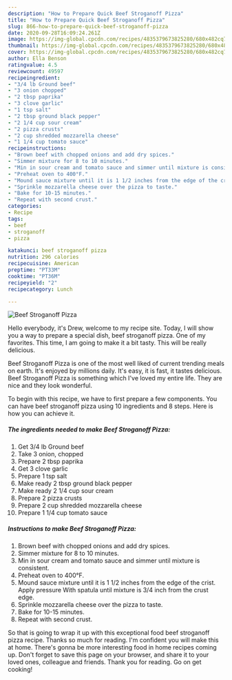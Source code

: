 ```yaml
---
description: "How to Prepare Quick Beef Stroganoff Pizza"
title: "How to Prepare Quick Beef Stroganoff Pizza"
slug: 866-how-to-prepare-quick-beef-stroganoff-pizza
date: 2020-09-28T16:09:24.261Z
image: https://img-global.cpcdn.com/recipes/4835379673825280/680x482cq70/beef-stroganoff-pizza-recipe-main-photo.jpg
thumbnail: https://img-global.cpcdn.com/recipes/4835379673825280/680x482cq70/beef-stroganoff-pizza-recipe-main-photo.jpg
cover: https://img-global.cpcdn.com/recipes/4835379673825280/680x482cq70/beef-stroganoff-pizza-recipe-main-photo.jpg
author: Ella Benson
ratingvalue: 4.5
reviewcount: 49597
recipeingredient:
- "3/4 lb Ground beef"
- "3 onion chopped"
- "2 tbsp paprika"
- "3 clove garlic"
- "1 tsp salt"
- "2 tbsp ground black pepper"
- "2 1/4 cup sour cream"
- "2 pizza crusts"
- "2 cup shredded mozzarella cheese"
- "1 1/4 cup tomato sauce"
recipeinstructions:
- "Brown beef with chopped onions and add dry spices."
- "Simmer mixture for 8 to 10 minutes."
- "Min in sour cream and tomato sauce and simmer until mixture is consistent."
- "Preheat oven to 400°F."
- "Mound sauce mixture until it is 1 1/2 inches from the edge of the crist. Apply pressure With spatula until mixture is 3/4 inch from the crust edge."
- "Sprinkle mozzarella cheese over the pizza to taste."
- "Bake for 10-15 minutes."
- "Repeat with second crust."
categories:
- Recipe
tags:
- beef
- stroganoff
- pizza

katakunci: beef stroganoff pizza 
nutrition: 296 calories
recipecuisine: American
preptime: "PT33M"
cooktime: "PT36M"
recipeyield: "2"
recipecategory: Lunch

---
```



![Beef Stroganoff Pizza](https://img-global.cpcdn.com/recipes/4835379673825280/680x482cq70/beef-stroganoff-pizza-recipe-main-photo.jpg)

Hello everybody, it's Drew, welcome to my recipe site. Today, I will show you a way to prepare a special dish, beef stroganoff pizza. One of my favorites. This time, I am going to make it a bit tasty. This will be really delicious.



Beef Stroganoff Pizza is one of the most well liked of current trending meals on earth. It's enjoyed by millions daily. It's easy, it is fast, it tastes delicious. Beef Stroganoff Pizza is something which I've loved my entire life. They are nice and they look wonderful.


To begin with this recipe, we have to first prepare a few components. You can have beef stroganoff pizza using 10 ingredients and 8 steps. Here is how you can achieve it.

<!--inarticleads1-->

##### The ingredients needed to make Beef Stroganoff Pizza:

1. Get 3/4 lb Ground beef
1. Take 3 onion, chopped
1. Prepare 2 tbsp paprika
1. Get 3 clove garlic
1. Prepare 1 tsp salt
1. Make ready 2 tbsp ground black pepper
1. Make ready 2 1/4 cup sour cream
1. Prepare 2 pizza crusts
1. Prepare 2 cup shredded mozzarella cheese
1. Prepare 1 1/4 cup tomato sauce




<!--inarticleads2-->

##### Instructions to make Beef Stroganoff Pizza:

1. Brown beef with chopped onions and add dry spices.
1. Simmer mixture for 8 to 10 minutes.
1. Min in sour cream and tomato sauce and simmer until mixture is consistent.
1. Preheat oven to 400°F.
1. Mound sauce mixture until it is 1 1/2 inches from the edge of the crist. Apply pressure With spatula until mixture is 3/4 inch from the crust edge.
1. Sprinkle mozzarella cheese over the pizza to taste.
1. Bake for 10-15 minutes.
1. Repeat with second crust.




So that is going to wrap it up with this exceptional food beef stroganoff pizza recipe. Thanks so much for reading. I'm confident you will make this at home. There's gonna be more interesting food in home recipes coming up. Don't forget to save this page on your browser, and share it to your loved ones, colleague and friends. Thank you for reading. Go on get cooking!
